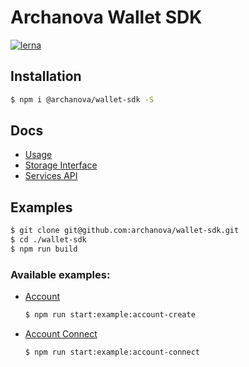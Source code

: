 # Archanova Wallet SDK

[![lerna](https://img.shields.io/badge/maintained%20with-lerna-cc00ff.svg)](https://lernajs.io/)

## Installation

```bash
$ npm i @archanova/wallet-sdk -S
```

## Docs

- [Usage](docs/usage.md)
- [Storage Interface](docs/storage-interface.md)
- [Services API](docs/services-api.md)

## Examples

```bash
$ git clone git@github.com:archanova/wallet-sdk.git
$ cd ./wallet-sdk
$ npm run build
```

### Available examples:

- [Account](examples/account-create)
  ```bash
  $ npm run start:example:account-create
  ```
- [Account Connect](examples/account-connect)
  ```bash
  $ npm run start:example:account-connect
  ```
